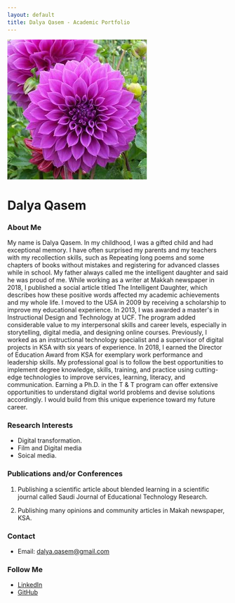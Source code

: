```yaml
---
layout: default
title: Dalya Qasem - Academic Portfolio
---
```


 


![Featured Image](/assets/featured-image.jpg)

# Dalya Qasem


### About Me
My name is Dalya Qasem. In my childhood, I was a gifted child and had exceptional memory. I have often surprised my parents and my teachers with my recollection skills, such as Repeating long poems and some chapters of books without mistakes and registering for advanced classes while in school. My father always called me the intelligent daughter and said he was proud of me. While working as a writer at Makkah newspaper in 2018, I published a social article titled The Intelligent Daughter, which describes how these positive words affected my academic achievements and my whole life. I moved to the USA in 2009 by receiving a scholarship to improve my educational experience. In 2013, I was awarded a master's in Instructional Design and Technology at UCF. The program added considerable value to my interpersonal skills and career levels, especially in storytelling, digital media, and designing online courses. Previously, I worked as an instructional technology specialist and a supervisor of digital projects in KSA with six years of experience. In 2018, I earned the Director of Education Award from KSA for exemplary work performance and leadership skills. My professional goal is to follow the best opportunities to implement degree knowledge, skills, training, and practice using cutting-edge technologies to improve services, learning, literacy, and communication. Earning a Ph.D. in the T & T program can offer extensive opportunities to understand digital world problems and devise solutions accordingly. I would build from this unique experience toward my future career.

### Research Interests
- Digital transformation.
- Film and Digital media
- Soical media.

### Publications and/or Conferences

1. Publishing a scientific article about blended learning in a scientific journal called Saudi Journal of Educational Technology Research.

2. Publishing many opinions and community articles in Makah newspaper, KSA.

### Contact

- Email: dalya.qasem@gmail.com


### Follow Me


- [LinkedIn](https://linkedin.com/in/Dalyaqasem)
- [GitHub](https://github.com/your_Dalya37)

